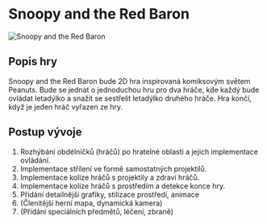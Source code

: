 # Snoopy and the Red Baron
![Snoopy and the Red Baron](https://www.ahml.info/sites/default/files/styles/large/public/2021-11/MicrosoftTeams-image%20%284%29_0.png?itok=2qk4M7r8 "We stole this illustration and will probably use it in the game")

## Popis hry
Snoopy and the Red Baron bude 2D hra inspirovaná komiksovým světem Peanuts. Bude se jednat o jednoduchou hru pro dva hráče, kde každý bude ovládat letadýlko a snažit se sestřelit letadýlko druhého hráče. Hra končí, když je jeden hráč vyřazen ze hry.

## Postup vývoje
1. Rozhýbání obdélníčků (hráčů) po hratelné oblasti a jejich implementace ovládání.
2. Implementace střílení ve formě samostatných projektilů.
3. Implementace kolize hráčů s projektily a zdraví hráčů.
4. Implementace kolize hráčů s prostředím a detekce konce hry.
5. Přidání detailnější grafiky, stilizace prostředí, animace
6. (Členitější herní mapa, dynamická kamera)
7. (Přidání speciálních předmětů, léčení, zbraně)

